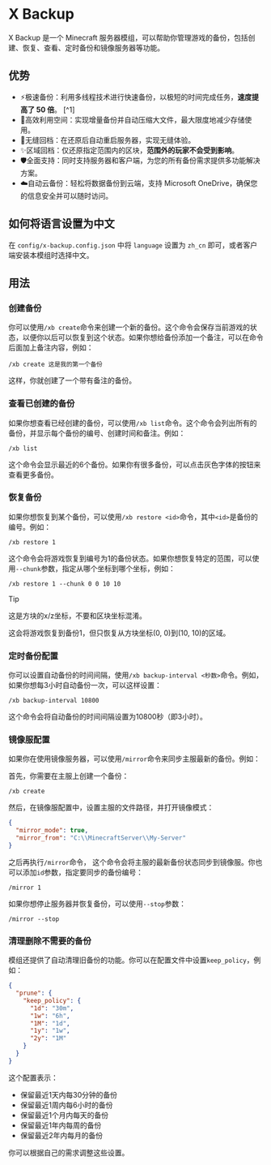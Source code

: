 # X Backup

X Backup 是一个 Minecraft 服务器模组，可以帮助你管理游戏的备份，包括创建、恢复、查看、定时备份和镜像服务器等功能。

## 优势

- ⚡️极速备份：利用多线程技术进行快速备份，以极短的时间完成任务，**速度提高了 50 倍**。 [^1]
- 💾高效利用空间：实现增量备份并自动压缩大文件，最大限度地减少存储使用。
- 🔄无缝回档：在还原后自动重启服务器，实现无缝体验。
- ✨区域回档：仅还原指定范围内的区块，**范围外的玩家不会受到影响**。
- 🛡️全面支持：同时支持服务器和客户端，为您的所有备份需求提供多功能解决方案。
- ☁️自动云备份：轻松将数据备份到云端，支持 Microsoft OneDrive，确保您的信息安全并可以随时访问。

## 如何将语言设置为中文

在 `config/x-backup.config.json` 中将 `language` 设置为 `zh_cn` 即可，或者客户端安装本模组时选择中文。

## 用法

### 创建备份

你可以使用`/xb create`命令来创建一个新的备份。这个命令会保存当前游戏的状态，以便你以后可以恢复到这个状态。如果你想给备份添加一个备注，可以在命令后面加上备注内容，例如：

```
/xb create 这是我的第一个备份
```

这样，你就创建了一个带有备注的备份。

### 查看已创建的备份

如果你想查看已经创建的备份，可以使用`/xb list`命令。这个命令会列出所有的备份，并显示每个备份的编号、创建时间和备注。例如：

```
/xb list
```

这个命令会显示最近的6个备份。如果你有很多备份，可以点击灰色字体的按钮来查看更多备份。

### 恢复备份

如果你想恢复到某个备份，可以使用`/xb restore <id>`命令，其中`<id>`是备份的编号。例如：

```
/xb restore 1
```

这个命令会将游戏恢复到编号为1的备份状态。如果你想恢复特定的范围，可以使用`--chunk`参数，指定从哪个坐标到哪个坐标，例如：

```
/xb restore 1 --chunk 0 0 10 10
```

> [!TIP]
> 这是方块的x/z坐标，不要和区块坐标混淆。

这会将游戏恢复到备份1，但只恢复从方块坐标(0, 0)到(10, 10)的区域。

### 定时备份配置

你可以设置自动备份的时间间隔，使用`/xb backup-interval <秒数>`命令。例如，如果你想每3小时自动备份一次，可以这样设置：

```
/xb backup-interval 10800
```

这个命令会将自动备份的时间间隔设置为10800秒（即3小时）。

### 镜像服配置

如果你在使用镜像服务器，可以使用`/mirror`命令来同步主服最新的备份。例如：

首先，你需要在主服上创建一个备份：

```
/xb create
```

然后，在镜像服配置中，设置主服的文件路径，并打开镜像模式：

```json
{
  "mirror_mode": true,   
  "mirror_from": "C:\\MinecraftServer\\My-Server"
}
```

之后再执行`/mirror`命令， 这个命令会将主服的最新备份状态同步到镜像服。你也可以添加`id`参数，指定要同步的备份编号：

```
/mirror 1
```

如果你想停止服务器并恢复备份，可以使用`--stop`参数：

```
/mirror --stop
```

### 清理删除不需要的备份

模组还提供了自动清理旧备份的功能。你可以在配置文件中设置`keep_policy`，例如：

```json
{
  "prune": {
    "keep_policy": {
      "1d": "30m",
      "1w": "6h",
      "1M": "1d",
      "1y": "1w",
      "2y": "1M"
    }
  }
}
```

这个配置表示：
- 保留最近1天内每30分钟的备份
- 保留最近1周内每6小时的备份
- 保留最近1个月内每天的备份
- 保留最近1年内每周的备份
- 保留最近2年内每月的备份

你可以根据自己的需求调整这些设置。

